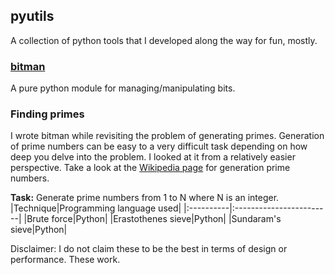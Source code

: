 ## pyutils 
A collection of python tools that I developed along the way for fun, mostly. 


### [bitman](https://github.com/subimal/bitman)
A pure python module for managing/manipulating bits.

### Finding primes
I wrote bitman while revisiting the problem of generating primes. Generation of prime numbers can be easy to a very difficult task depending on how deep you delve into the problem. I looked at it from a relatively easier perspective. Take a look at the [Wikipedia page](https://en.wikipedia.org/wiki/Generation_of_primes) for generation prime numbers. 

**Task:** Generate prime numbers from 1 to N where N is an integer.
|Technique|Programming language used|
|:----------|:------------------------|
|Brute force|Python|
|Erastothenes sieve|Python|
|Sundaram's sieve|Python|





Disclaimer: I do not claim these to be the best in terms of design or performance. These work. 
